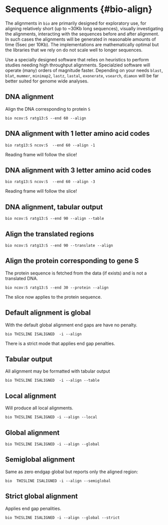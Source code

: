 # Sequence alignments {#bio-align}

The alignments in `bio` are primarily designed for exploratory use, for aligning relatively short (up to ~30Kb long sequences), visually investigating the alignments, interacting with the sequences before and after alignment. In such cases the alignments will be generated in reasonable amounts of time (5sec per 10Kb). The implementations are mathematically optimal but the libraries that we rely on do not scale well to longer sequences.

Use a specially designed software that relies on heuristics to perform studies needing high throughput alignments. Specialzied software will operate (many) orders of magnitude faster. Depending on your needs `blast`, `blat`, `mummer`, `minimap2`, `lastz`, `lastal`, `exonerate`, `vsearch`, `diamon` will be far better suited for genome wide analyses. 
 
## DNA alignment

Align the DNA corresponding to protein `S`

```{bash, comment=NA}
bio ncov:S ratg13:S --end 60 --align
```

## DNA alignment with 1 letter amino acid codes

```{bash, comment=NA}
bio ratg13:S ncov:S  --end 60 --align -1
```

Reading frame will follow the slice!

## DNA alignment with 3 letter amino acid codes

```{bash, comment=NA}
bio ratg13:S ncov:S  --end 60 --align -3
```

Reading frame will follow the slice!

## DNA alignment, tabular output

```{bash, comment=NA}
bio ncov:S ratg13:S --end 90 --align --table
```

## Align the translated regions

```{bash, comment=NA}
bio ncov:S ratg13:S --end 90 --translate --align 
```

## Align the protein corresponding to gene S

The protein sequence is fetched from the data (if exists) and is not a translated DNA. 

```{bash, comment=NA}
bio ncov:S ratg13:S --end 30 --protein --align 
```

The slice now applies to the protein sequence.

## Default alignment is global

With the default global alignment end gaps are have no penalty.

```{bash, comment=NA}
bio THISLINE ISALIGNED  -i --align
```

There is a strict mode that applies end gap penalties.

## Tabular output

All alignment may be formatted with tabular output

```{bash, comment=NA}
bio THISLINE ISALIGNED  -i --align --table
```

## Local alignment

Will produce all local alignments.

```{bash, comment=NA}
bio THISLINE ISALIGNED -i --align --local
```

## Global alignment

```{bash, comment=NA}
bio THISLINE ISALIGNED -i --align --global
```

## Semiglobal alignment

Same as zero endgap global but reports only the aligned region:

```{bash, comment=NA}
bio  THISLINE ISALIGNED -i --align --semiglobal
```

## Strict global alignment

Applies  end gap penalities.

```{bash, comment=NA}
bio THISLINE ISALIGNED -i --align --global --strict
```


